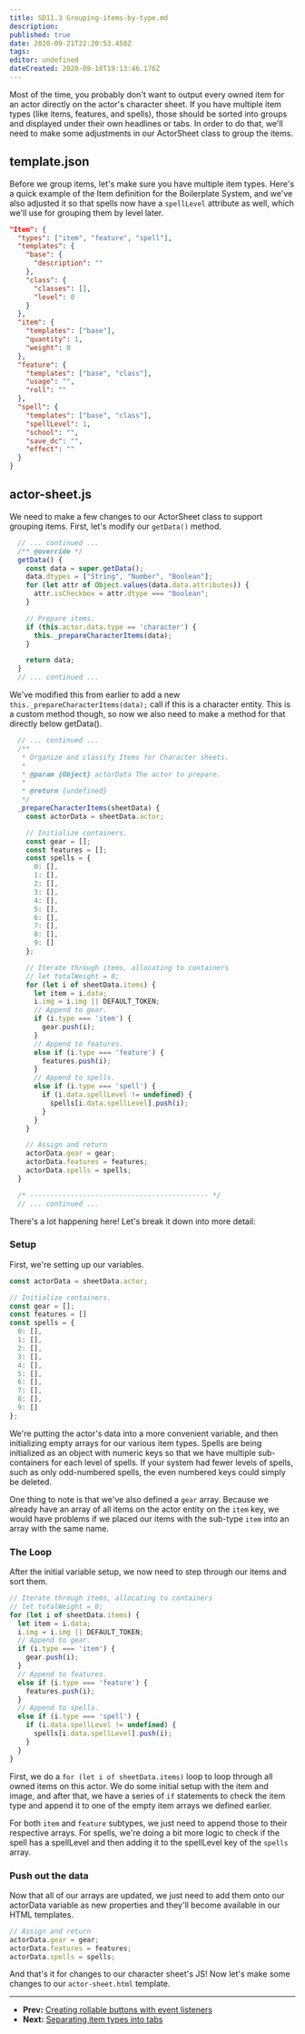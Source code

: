 ```yaml
---
title: SD11.3 Grouping-items-by-type.md
description:
published: true
date: 2020-09-21T22:20:53.450Z
tags:
editor: undefined
dateCreated: 2020-09-18T19:13:46.176Z
---
```


Most of the time, you probably don't want to output every owned item for an actor directly on the actor's character sheet. If you have multiple item types (like items, features, and spells), those should be sorted into groups and displayed under their own headlines or tabs. In order to do that, we'll need to make some adjustments in our ActorSheet class to group the items.

## template.json

Before we group items, let's make sure you have multiple item types. Here's a quick example of the Item definition for the Boilerplate System, and we've also adjusted it so that spells now have a <!-- {% raw %} -->`spellLevel`<!-- {% endraw %} --> attribute as well, which we'll use for grouping them by level later.

<!--- {% raw %} --->

```json
"Item": {
  "types": ["item", "feature", "spell"],
  "templates": {
    "base": {
      "description": ""
    },
    "class": {
      "classes": [],
      "level": 0
    }
  },
  "item": {
    "templates": ["base"],
    "quantity": 1,
    "weight": 0
  },
  "feature": {
    "templates": ["base", "class"],
    "usage": "",
    "roll": ""
  },
  "spell": {
    "templates": ["base", "class"],
    "spellLevel": 1,
	"school": "",
	"save_dc": "",
	"effect": ""
  }
}
```

<!--- {% endraw %} --->

## actor-sheet.js

We need to make a few changes to our ActorSheet class to support grouping items. First, let's modify our <!-- {% raw %} -->`getData()`<!-- {% endraw %} --> method.

<!--- {% raw %} --->

```js
  // ... continued ...
  /** @override */
  getData() {
    const data = super.getData();
    data.dtypes = ["String", "Number", "Boolean"];
    for (let attr of Object.values(data.data.attributes)) {
      attr.isCheckbox = attr.dtype === "Boolean";
    }

    // Prepare items.
    if (this.actor.data.type == 'character') {
      this._prepareCharacterItems(data);
    }

    return data;
  }
  // ... continued ...
```

<!--- {% endraw %} --->

We've modified this from earlier to add a new <!-- {% raw %} -->`this._prepareCharacterItems(data);`<!-- {% endraw %} --> call if this is a character entity. This is a custom method though, so now we also need to make a method for that directly below getData().

<!--- {% raw %} --->

```js
  // ... continued ...
  /**
   * Organize and classify Items for Character sheets.
   *
   * @param {Object} actorData The actor to prepare.
   *
   * @return {undefined}
   */
  _prepareCharacterItems(sheetData) {
    const actorData = sheetData.actor;

    // Initialize containers.
    const gear = [];
    const features = [];
    const spells = {
      0: [],
      1: [],
      2: [],
      3: [],
      4: [],
      5: [],
      6: [],
      7: [],
      8: [],
      9: []
    };

    // Iterate through items, allocating to containers
    // let totalWeight = 0;
    for (let i of sheetData.items) {
      let item = i.data;
      i.img = i.img || DEFAULT_TOKEN;
      // Append to gear.
      if (i.type === 'item') {
        gear.push(i);
      }
      // Append to features.
      else if (i.type === 'feature') {
        features.push(i);
      }
      // Append to spells.
      else if (i.type === 'spell') {
        if (i.data.spellLevel != undefined) {
          spells[i.data.spellLevel].push(i);
        }
      }
    }

    // Assign and return
    actorData.gear = gear;
    actorData.features = features;
    actorData.spells = spells;
  }

  /* -------------------------------------------- */
  // ... continued ...
```

<!--- {% endraw %} --->

There's a lot happening here! Let's break it down into more detail:

### Setup

First, we're setting up our variables.

<!--- {% raw %} --->

```js
const actorData = sheetData.actor;

// Initialize containers.
const gear = [];
const features = []
const spells = {
  0: [],
  1: [],
  2: [],
  3: [],
  4: [],
  5: [],
  6: [],
  7: [],
  8: [],
  9: []
};
```

<!--- {% endraw %} --->
We're putting the actor's data into a more convenient variable, and then initializing empty arrays for our various item types. Spells are being initialized as an object with numeric keys so that we have multiple sub-containers for each level of spells. If your system had fewer levels of spells, such as only odd-numbered spells, the even numbered keys could simply be deleted.

One thing to note is that we've also defined a <!-- {% raw %} -->`gear`<!-- {% endraw %} --> array. Because we already have an array of all items on the actor entity on the <!-- {% raw %} -->`item`<!-- {% endraw %} --> key, we would have problems if we placed our items with the sub-type <!-- {% raw %} -->`item`<!-- {% endraw %} --> into an array with the same name.

### The Loop

After the initial variable setup, we now need to step through our items and sort them.

<!--- {% raw %} --->

```js
// Iterate through items, allocating to containers
// let totalWeight = 0;
for (let i of sheetData.items) {
  let item = i.data;
  i.img = i.img || DEFAULT_TOKEN;
  // Append to gear.
  if (i.type === 'item') {
    gear.push(i);
  }
  // Append to features.
  else if (i.type === 'feature') {
    features.push(i);
  }
  // Append to spells.
  else if (i.type === 'spell') {
    if (i.data.spellLevel != undefined) {
      spells[i.data.spellLevel].push(i);
    }
  }
}
```

<!--- {% endraw %} --->

First, we do a <!-- {% raw %} -->`for (let i of sheetData.items)`<!-- {% endraw %} --> loop to loop through all owned items on this actor. We do some initial setup with the item and image, and after that, we have a series of <!-- {% raw %} -->`if`<!-- {% endraw %} --> statements to check the item type and append it to one of the empty item arrays we defined earlier.

For both <!-- {% raw %} -->`item`<!-- {% endraw %} --> and <!-- {% raw %} -->`feature`<!-- {% endraw %} --> subtypes, we just need to append those to their respective arrays. For spells, we're doing a
bit more logic to check if the spell has a spellLevel and then adding it to the spellLevel key of the <!-- {% raw %} -->`spells`<!-- {% endraw %} --> array.

### Push out the data

Now that all of our arrays are updated, we just need to add them onto our actorData variable as new properties and they'll become available in our HTML templates.

<!--- {% raw %} --->

```js
// Assign and return
actorData.gear = gear;
actorData.features = features;
actorData.spells = spells;
```

<!--- {% endraw %} --->

And that's it for changes to our character sheet's JS! Now let's make some changes to our <!-- {% raw %} -->`actor-sheet.html`<!-- {% endraw %} --> template.

---

* **Prev:** [Creating rollable buttons with event listeners](https://foundry-vtt-community.github.io/wiki/SD11.1-Creating-rollable-buttons-with-event-listeners)
* **Next:** [Separating item types into tabs](https://foundry-vtt-community.github.io/wiki/SD11.4-Separating-item-types-into-tabs)